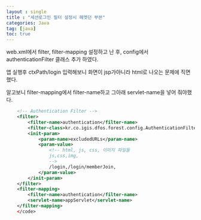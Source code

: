 ```yaml
---
layout : single
title : "세션로그인 필터 설정시 헤멧던 부븐"
categories: Java
tag: [java]
toc: true
---
```


web.xml에서 filter, filter-mapping 설정하고 난 후, config에서 authenticationFilter 클래스 추가 하였다.

앱 실행후 ctxPath/login 입력해보니 화면이 jsp가아니라 html로 나오는 문제에 직면했다.

알고보니 filter-mapping에서 filter-name하고 그아래 servlet-name을 넣어 줘야했다.

```xml
    <!-- Authentication Filter -->
    <filter>
        <filter-name>authentication</filter-name>
        <filter-class>kr.co.igis.dfos.forest.config.AuthenticationFilter</filter-class>
        <init-param>
            <param-name>excludedURLs</param-name>
            <param-value>
                <!-- html, js, css, 이미지 파일들
                js,css,img,
                -->
                /login,/login/memberJoin,
            </param-value>
        </init-param>
    </filter>
    <filter-mapping>
        <filter-name>authentication</filter-name>
        <servlet-name>appServlet</servlet-name>
    </filter-mapping>
    </code>
```


  
    
